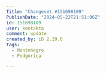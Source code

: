 ```yaml
---
Title: "Changeset #151698109"
PublishDate: "2024-05-22T21:51:06Z"
id: 151698109
user: kentakta
comment: update
created_by: iD 2.29.0
tags:
  - Montenegro
  - Podgorica

---
```

